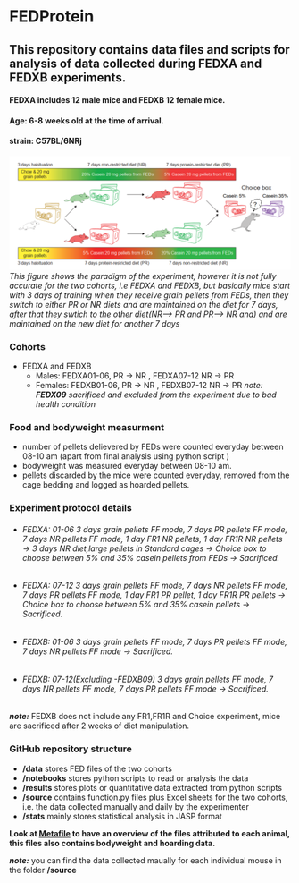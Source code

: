 # FEDProtein
 

## This repository contains data files and scripts for analysis of data collected during FEDXA and FEDXB experiments.

#### FEDXA includes 12 male mice and FEDXB 12 female mice.
#### Age: 6-8 weeks old at the time of arrival.
#### strain: C57BL/6NRj

![paradigm](https://github.com/Htbibalan/FEDProtein/blob/BNA/source/paradigm.png)
*This figure shows the paradigm of the experiment, however it is not fully accurate for the two cohorts, i.e FEDXA and FEDXB, but basically mice start with 3 days of training when they receive grain pellets from FEDs, then they switch to either PR or NR diets and are maintained on the diet for 7 days, after that they swtich to the other diet(NR--> PR and PR--> NR and) and are maintained on the new diet for another 7 days*


### Cohorts
* FEDXA and FEDXB
    * Males: FEDXA01-06, PR &#8594; NR ,  FEDXA07-12 NR &#8594; PR
    * Females: FEDXB01-06, PR &#8594; NR , FEDXB07-12 NR &#8594; PR  *note: ***FEDX09*** sacrificed and excluded from the experiment due to bad health condition*

### Food and bodyweight measurment
* number of pellets delievered by FEDs were counted everyday between 08-10 am (apart from final analysis using python script )
* bodyweight was measured everyday between 08-10 am.
* pellets discarded by the mice were counted everyday, removed from the cage bedding and logged as hoarded pellets.

### Experiment protocol details
* ###### FEDXA: 01-06 3 days grain pellets FF mode, 7 days PR pellets FF mode, 7 days NR pellets FF mode, 1 day FR1 NR pellets, 1 day FR1R NR pellets &#8594; 3 days NR diet,large pellets in Standard cages &#8594; Choice box to choose between 5% and 35% casein pellets from FEDs &#8594;  Sacrificed.

* ###### FEDXA: 07-12 3 days grain pellets FF mode, 7 days NR pellets FF mode, 7 days PR pellets FF mode, 1 day FR1 PR pellet, 1 day FR1R PR pellets &#8594; Choice box to choose between 5% and 35% casein pellets &#8594; Sacrificed.

* ###### FEDXB: 01-06 3 days grain pellets FF mode, 7 days PR pellets FF mode, 7 days NR pellets FF mode &#8594; Sacrificed.

* ###### FEDXB: 07-12(Excluding -FEDXB09) 3 days grain pellets FF mode, 7 days NR pellets FF mode, 7 days PR pellets FF mode &#8594; Sacrificed.

***note:*** FEDXB does not include any FR1,FR1R and Choice experiment, mice are sacrificed after 2 weeks of diet manipulation. 


### GitHub repository structure

* **/data** stores FED files of the two cohorts
* **/notebooks** stores python scripts to read or analysis the data
* **/results** stores plots or quantitative data extracted from python scripts
* **/source** contains function.py files plus Excel sheets for the two cohorts, i.e. the data collected manually and daily by the experimenter
* **/stats** mainly stores statistical analysis in JASP format

**Look at [Metafile](https://github.com/Htbibalan/FEDProtein/blob/BNA/FEDProtein_METAFILE.xls) to have an overview of the files attributed to each animal, this files also contains bodyweight and hoarding data.** 

***note:*** you can find the data collected maually for each individual mouse in the folder **/source** 



